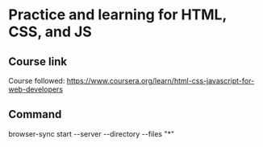 # Practice and learning for HTML, CSS, and JS
## Course link
Course followed: https://www.coursera.org/learn/html-css-javascript-for-web-developers

## Command
browser-sync start --server --directory --files "*"

